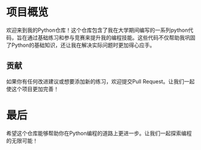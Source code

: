 # 项目概览

欢迎来到我的Python仓库！这个仓库包含了我在大学期间编写的一系列python代码，旨在通过基础练习和参与竞赛来提升我的编程技能。这些代码不仅帮助我巩固了Python的基础知识，还让我在解决实际问题时更加得心应手。

## 贡献

如果你有任何改进建议或想要添加新的练习，欢迎提交Pull Request。让我们一起使这个项目更加完善！

# 最后

希望这个仓库能够帮助你在Python编程的道路上更进一步。让我们一起探索编程的无限可能！



